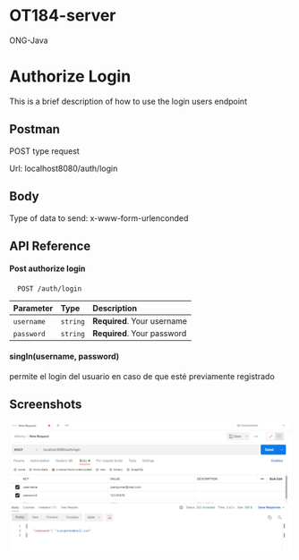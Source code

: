 # OT184-server
ONG-Java


# Authorize Login

This is a brief description of how to use the login users endpoint

## Postman
POST type request

Url: localhost8080/auth/login
## Body
Type of data to send: x-www-form-urlenconded
## API Reference

#### Post authorize login

```http
  POST /auth/login
```

| Parameter | Type     | Description                |
| :-------- | :------- | :------------------------- |
| `username` | `string` | **Required**. Your username |
| `password` | `string` | **Required**. Your password |


#### singIn(username, password)

permite el login del usuario en caso de que esté previamente registrado


## Screenshots

![App Screenshot](https://github.com/alkemyTech/OT184-server/blob/OT184-29-welcome_email_template_integration/src/main/resources/static/successful%20authentication.png?raw=true)
